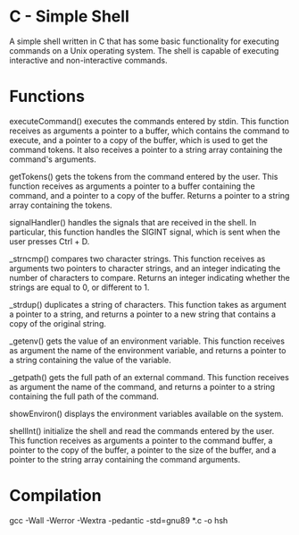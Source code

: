 # C - Simple Shell

A simple shell written in C that has some basic functionality for executing commands on a Unix operating system.
The shell is capable of executing interactive and non-interactive commands.

# Functions
executeCommand() executes the commands entered by stdin.
This function receives as arguments a pointer to a buffer, which contains the command to execute, and a pointer to a copy of the buffer,
which is used to get the command tokens. It also receives a pointer to a string array containing the command's arguments.

getTokens() gets the tokens from the command entered by the user.
This function receives as arguments a pointer to a buffer containing the command,
and a pointer to a copy of the buffer. Returns a pointer to a string array containing the tokens.

signalHandler() handles the signals that are received in the shell.
In particular, this function handles the SIGINT signal, which is sent when the user presses Ctrl + D.

_strncmp() compares two character strings.
This function receives as arguments two pointers to character strings, and an integer indicating the number of characters to compare.
Returns an integer indicating whether the strings are equal to 0, or different to 1.

_strdup() duplicates a string of characters. This function takes as argument a pointer to a string, 
and returns a pointer to a new string that contains a copy of the original string.

_getenv() gets the value of an environment variable.
This function receives as argument the name of the environment variable,
and returns a pointer to a string containing the value of the variable.

_getpath() gets the full path of an external command.
This function receives as argument the name of the command,
and returns a pointer to a string containing the full path of the command.

showEnviron() displays the environment variables available on the system.

shellInt() initialize the shell and read the commands entered by the user.
This function receives as arguments a pointer to the command buffer, a pointer to the copy of the buffer,
a pointer to the size of the buffer, and a pointer to the string array containing the command arguments.

# Compilation
gcc -Wall -Werror -Wextra -pedantic -std=gnu89 *.c -o hsh



